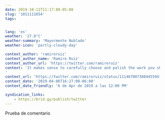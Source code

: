 ```yaml
---
date: 2019-10-11T11:17:00-05:00
slug: '1011111654'
tags:


lang: 'es'
weather: '27.8°C'
weather-summary: 'Mayormente Nublado'
weather-icon: 'partly-cloudy-day'

context_author: 'ramiroruiz'
context_author_name: 'Ramiro Ruiz'
context_author_url: 'https://twitter.com/ramiroruiz'
context: 'It makes sense to carefully choose and polish the work you show a potential client or employer. But what about your peers or your future self, How useful open design could be for all. Documenting your progression as a designer, rough & rejected pieces included. Would you dare?
'
context_url: 'https://twitter.com/ramiroruiz/status/1114670873804455941?s=12'
context_date: '2019-04-06T16:27:00-06:00'
context_date_friendly: '6 de Apr de 2019 a las 12:00 PM'

syndication_links:
    - https://brid.gy/publish/twitter
---
```

Prueba de comentario 